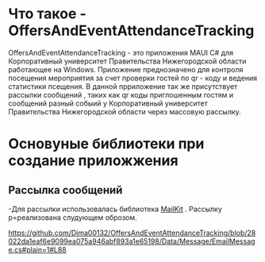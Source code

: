 # Что такое - OffersAndEventAttendanceTracking
OffersAndEventAttendanceTracking - это приложения MAUI C# для Корпоративный университет Правительства Нижегородской области работающее на Windows. Приложение преднозначено для контроля посещения мероприятия за счет проверки гостей по qr - коду и ведения статистики псещения. В данной прриложение так же присутствует рассылки сообщений , таких как qr коды приглошенным гостям и сообщений разный собыий у Корпоративный университет Правительства Нижегородской области через массовую рассылку.

# Основуные библиотеки при создание приложжения
## Рассылка сообщений
-Для рассылки использовалась библиотека  [MailKit](https://github.com/jstedfast/MailKit) .
Рассылку р=реализована слудующем оброзом.

https://github.com/Dima00132/OffersAndEventAttendanceTracking/blob/28022da1eaf6e9099ea075a946abf893a1e65198/Data/Message/EmailMessage.cs#plain=1#L88
